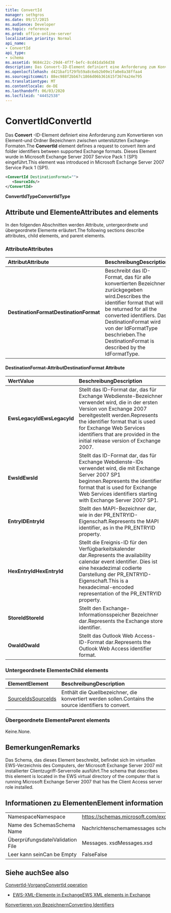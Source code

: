 ```yaml
---
title: ConvertId
manager: sethgros
ms.date: 09/17/2015
ms.audience: Developer
ms.topic: reference
ms.prod: office-online-server
localization_priority: Normal
api_name:
- ConvertId
api_type:
- schema
ms.assetid: 9684c22c-29d4-4f7f-befc-8cd41da56d38
description: Das Convert-ID-Element definiert eine Anforderung zum Konvertieren von Element-und Ordner Bezeichnern zwischen unterstützten Exchange-Formaten. Dieses Element wurde in Microsoft Exchange Server 2007 Service Pack 1 (SP1) eingeführt.
ms.openlocfilehash: d421baf1f29fb59a8c6eb2b09e1fa0e8a38ffaa4
ms.sourcegitcommit: 88ec988f2bb67c1866d06b361615f3674a24e795
ms.translationtype: MT
ms.contentlocale: de-DE
ms.lasthandoff: 06/03/2020
ms.locfileid: "44452538"
---
```

# <a name="convertid"></a><span data-ttu-id="52e84-104">ConvertId</span><span class="sxs-lookup"><span data-stu-id="52e84-104">ConvertId</span></span>

<span data-ttu-id="52e84-105">Das **Convert** -ID-Element definiert eine Anforderung zum Konvertieren von Element-und Ordner Bezeichnern zwischen unterstützten Exchange-Formaten.</span><span class="sxs-lookup"><span data-stu-id="52e84-105">The **ConvertId** element defines a request to convert item and folder identifiers between supported Exchange formats.</span></span> <span data-ttu-id="52e84-106">Dieses Element wurde in Microsoft Exchange Server 2007 Service Pack 1 (SP1) eingeführt.</span><span class="sxs-lookup"><span data-stu-id="52e84-106">This element was introduced in Microsoft Exchange Server 2007 Service Pack 1 (SP1).</span></span> 
  
```xml
<ConvertId DestinationFormat="">
   <SourceIds/>
</ConvertId>
```

 <span data-ttu-id="52e84-107">**ConvertIdType**</span><span class="sxs-lookup"><span data-stu-id="52e84-107">**ConvertIdType**</span></span>
## <a name="attributes-and-elements"></a><span data-ttu-id="52e84-108">Attribute und Elemente</span><span class="sxs-lookup"><span data-stu-id="52e84-108">Attributes and elements</span></span>

<span data-ttu-id="52e84-109">In den folgenden Abschnitten werden Attribute, untergeordnete und übergeordnete Elemente erläutert.</span><span class="sxs-lookup"><span data-stu-id="52e84-109">The following sections describe attributes, child elements, and parent elements.</span></span>
  
### <a name="attributes"></a><span data-ttu-id="52e84-110">Attribute</span><span class="sxs-lookup"><span data-stu-id="52e84-110">Attributes</span></span>

|<span data-ttu-id="52e84-111">**Attribut**</span><span class="sxs-lookup"><span data-stu-id="52e84-111">**Attribute**</span></span>|<span data-ttu-id="52e84-112">**Beschreibung**</span><span class="sxs-lookup"><span data-stu-id="52e84-112">**Description**</span></span>|
|:-----|:-----|
|<span data-ttu-id="52e84-113">**DestinationFormat**</span><span class="sxs-lookup"><span data-stu-id="52e84-113">**DestinationFormat**</span></span> <br/> |<span data-ttu-id="52e84-114">Beschreibt das ID-Format, das für alle konvertierten Bezeichner zurückgegeben wird.</span><span class="sxs-lookup"><span data-stu-id="52e84-114">Describes the identifier format that will be returned for all the converted identifiers.</span></span> <span data-ttu-id="52e84-115">Das DestinationFormat wird von der IdFormatType beschrieben.</span><span class="sxs-lookup"><span data-stu-id="52e84-115">The DestinationFormat is described by the IdFormatType.</span></span>  <br/> |
   
#### <a name="destinationformat-attribute"></a><span data-ttu-id="52e84-116">DestinationFormat-Attribut</span><span class="sxs-lookup"><span data-stu-id="52e84-116">DestinationFormat Attribute</span></span>

|<span data-ttu-id="52e84-117">**Wert**</span><span class="sxs-lookup"><span data-stu-id="52e84-117">**Value**</span></span>|<span data-ttu-id="52e84-118">**Beschreibung**</span><span class="sxs-lookup"><span data-stu-id="52e84-118">**Description**</span></span>|
|:-----|:-----|
|<span data-ttu-id="52e84-119">**EwsLegacyId**</span><span class="sxs-lookup"><span data-stu-id="52e84-119">**EwsLegacyId**</span></span> <br/> |<span data-ttu-id="52e84-120">Stellt das ID-Format dar, das für Exchange Webdienste-Bezeichner verwendet wird, die in der ersten Version von Exchange 2007 bereitgestellt werden.</span><span class="sxs-lookup"><span data-stu-id="52e84-120">Represents the identifier format that is used for Exchange Web Services identifiers that are provided in the initial release version of Exchange 2007.</span></span>  <br/> |
|<span data-ttu-id="52e84-121">**EwsId**</span><span class="sxs-lookup"><span data-stu-id="52e84-121">**EwsId**</span></span> <br/> |<span data-ttu-id="52e84-122">Stellt das ID-Format dar, das für Exchange Webdienste-IDs verwendet wird, die mit Exchange Server 2007 SP1 beginnen.</span><span class="sxs-lookup"><span data-stu-id="52e84-122">Represents the identifier format that is used for Exchange Web Services identifiers starting with Exchange Server 2007 SP1.</span></span>  <br/> |
|<span data-ttu-id="52e84-123">**EntryID**</span><span class="sxs-lookup"><span data-stu-id="52e84-123">**EntryId**</span></span> <br/> |<span data-ttu-id="52e84-124">Stellt den MAPI-Bezeichner dar, wie in der PR_ENTRYID-Eigenschaft.</span><span class="sxs-lookup"><span data-stu-id="52e84-124">Represents the MAPI identifier, as in the PR_ENTRYID property.</span></span>  <br/> |
|<span data-ttu-id="52e84-125">**HexEntryId**</span><span class="sxs-lookup"><span data-stu-id="52e84-125">**HexEntryId**</span></span> <br/> |<span data-ttu-id="52e84-126">Stellt die Ereignis-ID für den Verfügbarkeitskalender dar.</span><span class="sxs-lookup"><span data-stu-id="52e84-126">Represents the availability calendar event identifier.</span></span> <span data-ttu-id="52e84-127">Dies ist eine hexadezimal codierte Darstellung der PR_ENTRYID-Eigenschaft.</span><span class="sxs-lookup"><span data-stu-id="52e84-127">This is a hexadecimal-encoded representation of the PR_ENTRYID property.</span></span>  <br/> |
|<span data-ttu-id="52e84-128">**StoreId**</span><span class="sxs-lookup"><span data-stu-id="52e84-128">**StoreId**</span></span> <br/> |<span data-ttu-id="52e84-129">Stellt den Exchange-Informationsspeicher Bezeichner dar.</span><span class="sxs-lookup"><span data-stu-id="52e84-129">Represents the Exchange store identifier.</span></span>  <br/> |
|<span data-ttu-id="52e84-130">**OwaId**</span><span class="sxs-lookup"><span data-stu-id="52e84-130">**OwaId**</span></span> <br/> |<span data-ttu-id="52e84-131">Stellt das Outlook Web Access-ID-Format dar.</span><span class="sxs-lookup"><span data-stu-id="52e84-131">Represents the Outlook Web Access identifier format.</span></span>  <br/> |
   
### <a name="child-elements"></a><span data-ttu-id="52e84-132">Untergeordnete Elemente</span><span class="sxs-lookup"><span data-stu-id="52e84-132">Child elements</span></span>

|<span data-ttu-id="52e84-133">**Element**</span><span class="sxs-lookup"><span data-stu-id="52e84-133">**Element**</span></span>|<span data-ttu-id="52e84-134">**Beschreibung**</span><span class="sxs-lookup"><span data-stu-id="52e84-134">**Description**</span></span>|
|:-----|:-----|
|[<span data-ttu-id="52e84-135">SourceIds</span><span class="sxs-lookup"><span data-stu-id="52e84-135">SourceIds</span></span>](sourceids.md) <br/> |<span data-ttu-id="52e84-136">Enthält die Quellbezeichner, die konvertiert werden sollen.</span><span class="sxs-lookup"><span data-stu-id="52e84-136">Contains the source identifiers to convert.</span></span>  <br/> |
   
### <a name="parent-elements"></a><span data-ttu-id="52e84-137">Übergeordnete Elemente</span><span class="sxs-lookup"><span data-stu-id="52e84-137">Parent elements</span></span>

<span data-ttu-id="52e84-138">Keine.</span><span class="sxs-lookup"><span data-stu-id="52e84-138">None.</span></span>
  
## <a name="remarks"></a><span data-ttu-id="52e84-139">Bemerkungen</span><span class="sxs-lookup"><span data-stu-id="52e84-139">Remarks</span></span>

<span data-ttu-id="52e84-140">Das Schema, das dieses Element beschreibt, befindet sich im virtuellen EWS-Verzeichnis des Computers, der Microsoft Exchange Server 2007 mit installierter Clientzugriff-Serverrolle ausführt.</span><span class="sxs-lookup"><span data-stu-id="52e84-140">The schema that describes this element is located in the EWS virtual directory of the computer that is running Microsoft Exchange Server 2007 that has the Client Access server role installed.</span></span>
  
## <a name="element-information"></a><span data-ttu-id="52e84-141">Informationen zu Elementen</span><span class="sxs-lookup"><span data-stu-id="52e84-141">Element information</span></span>

|||
|:-----|:-----|
|<span data-ttu-id="52e84-142">Namespace</span><span class="sxs-lookup"><span data-stu-id="52e84-142">Namespace</span></span>  <br/> |https://schemas.microsoft.com/exchange/services/2006/messages  <br/> |
|<span data-ttu-id="52e84-143">Name des Schemas</span><span class="sxs-lookup"><span data-stu-id="52e84-143">Schema Name</span></span>  <br/> |<span data-ttu-id="52e84-144">Nachrichtenschema</span><span class="sxs-lookup"><span data-stu-id="52e84-144">messages schema</span></span>  <br/> |
|<span data-ttu-id="52e84-145">Überprüfungsdatei</span><span class="sxs-lookup"><span data-stu-id="52e84-145">Validation File</span></span>  <br/> |<span data-ttu-id="52e84-146">Messages. xsd</span><span class="sxs-lookup"><span data-stu-id="52e84-146">Messages.xsd</span></span>  <br/> |
|<span data-ttu-id="52e84-147">Leer kann sein</span><span class="sxs-lookup"><span data-stu-id="52e84-147">Can be Empty</span></span>  <br/> |<span data-ttu-id="52e84-148">False</span><span class="sxs-lookup"><span data-stu-id="52e84-148">False</span></span>  <br/> |
   
## <a name="see-also"></a><span data-ttu-id="52e84-149">Siehe auch</span><span class="sxs-lookup"><span data-stu-id="52e84-149">See also</span></span>



[<span data-ttu-id="52e84-150">ConvertId-Vorgang</span><span class="sxs-lookup"><span data-stu-id="52e84-150">ConvertId operation</span></span>](convertid-operation.md)


- [<span data-ttu-id="52e84-151">EWS-XML-Elemente in Exchange</span><span class="sxs-lookup"><span data-stu-id="52e84-151">EWS XML elements in Exchange</span></span>](ews-xml-elements-in-exchange.md)


[<span data-ttu-id="52e84-152">Konvertieren von Bezeichnern</span><span class="sxs-lookup"><span data-stu-id="52e84-152">Converting Identifiers</span></span>](https://msdn.microsoft.com/library/a5391746-b6ef-4f48-8fc8-8255258651aa%28Office.15%29.aspx)

